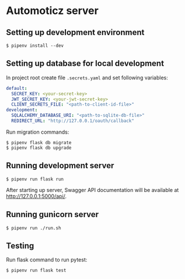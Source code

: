 # Automoticz server

## Setting up development environment

```shell
$ pipenv install --dev
```

## Setting up database for local development

In project root create file `.secrets.yaml` and set following variables:

```yaml
default:
  SECRET_KEY: <your-secret-key>
  JWT_SECRET_KEY: <your-jwt-secret-key>
  CLIENT_SECRETS_FILE: "<path-to-client-id-file>"
development:
  SQLALCHEMY_DATABASE_URI: "<path-to-sqlite-db-file>"
  REDIRECT_URL: "http://127.0.0.1/oauth/callback"
```

Run migration commands:

```shell
$ pipenv flask db migrate
$ pipenv flask db upgrade
```

## Running development server

```shell
$ pipenv run flask run
```

After starting up server, Swagger API documentation will be available at http://127.0.0.1:5000/api/. 

## Running gunicorn server

```
$ pipenv run ./run.sh
```

## Testing

Run flask command to run pytest:
```shell
$ pipenv run flask test
```
